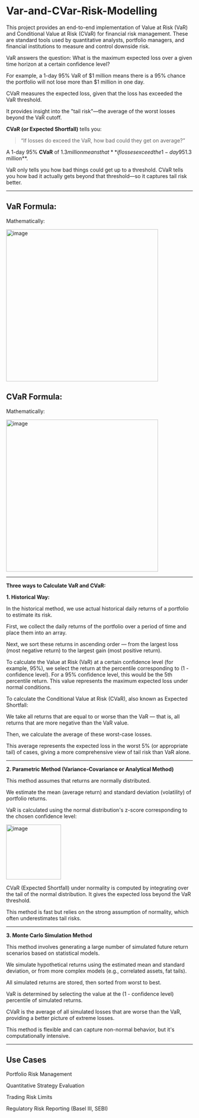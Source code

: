 #  Var-and-CVar-Risk-Modelling

This project provides an end-to-end implementation of Value at Risk (VaR) and Conditional Value at Risk (CVaR) for financial risk management. These are standard tools used by quantitative analysts, portfolio managers, and financial institutions to measure and control downside risk.

VaR answers the question: What is the maximum expected loss over a given time horizon at a certain confidence level?

For example, a 1-day 95% VaR of $1 million means there is a 95% chance the portfolio will not lose more than $1 million in one day.

CVaR measures the expected loss, given that the loss has exceeded the VaR threshold. 

It provides insight into the "tail risk"—the average of the worst losses beyond the VaR cutoff.

**CVaR (or Expected Shortfall)** tells you:

> “If losses do exceed the VaR, how bad could they get on average?”


A 1-day 95% **CVaR** of $1.3 million means that **if losses exceed the 1-day 95% VaR**, the **average loss** would be **$1.3 million**.


VaR only tells you how bad things could get up to a threshold. CVaR tells you how bad it actually gets beyond that threshold—so it captures tail risk better.

--------


VaR Formula:
----
Mathematically:

<img width="410" alt="image" src="https://github.com/user-attachments/assets/d179613b-066b-4475-810c-cff2864fb8e6" />



CVaR Formula:
------
Mathematically:

<img width="410" alt="image" src="https://github.com/user-attachments/assets/2227b44c-9f56-4061-9dea-b3751f904b6a" />




-------
**Three ways to Calculate VaR and CVaR:**

**1. Historical Way:**


In the historical method, we use actual historical daily returns of a portfolio to estimate its risk.

First, we collect the daily returns of the portfolio over a period of time and place them into an array.

Next, we sort these returns in ascending order — from the largest loss (most negative return) to the largest gain (most positive return).

To calculate the Value at Risk (VaR) at a certain confidence level (for example, 95%), we select the return at the percentile corresponding to (1 - confidence level).
For a 95% confidence level, this would be the 5th percentile return. This value represents the maximum expected loss under normal conditions.

To calculate the Conditional Value at Risk (CVaR), also known as Expected Shortfall:

We take all returns that are equal to or worse than the VaR — that is, all returns that are more negative than the VaR value.

Then, we calculate the average of these worst-case losses.

This average represents the expected loss in the worst 5% (or appropriate tail) of cases, giving a more comprehensive view of tail risk than VaR alone.

--------

**2. Parametric Method (Variance-Covariance or Analytical Method)**

This method assumes that returns are normally distributed.

We estimate the mean (average return) and standard deviation (volatility) of portfolio returns.

VaR is calculated using the normal distribution's z-score corresponding to the chosen confidence level:

<img width="148" alt="image" src="https://github.com/user-attachments/assets/229575ae-6700-4cf0-80b2-ab16574f8254" />

CVaR (Expected Shortfall) under normality is computed by integrating over the tail of the normal distribution. It gives the expected loss beyond the VaR threshold.

This method is fast but relies on the strong assumption of normality, which often underestimates tail risks.

-------

**3. Monte Carlo Simulation Method**

This method involves generating a large number of simulated future return scenarios based on statistical models.

We simulate hypothetical returns using the estimated mean and standard deviation, or from more complex models (e.g., correlated assets, fat tails).

All simulated returns are stored, then sorted from worst to best.

VaR is determined by selecting the value at the (1 - confidence level) percentile of simulated returns.

CVaR is the average of all simulated losses that are worse than the VaR, providing a better picture of extreme losses.

This method is flexible and can capture non-normal behavior, but it's computationally intensive.




---------
Use Cases
-------
  Portfolio Risk Management
  
  Quantitative Strategy Evaluation
  
  Trading Risk Limits
  
  Regulatory Risk Reporting (Basel III, SEBI)
  
